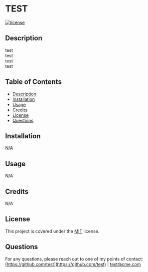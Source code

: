 # TEST

[![license](https://img.shields.io/badge/license-MIT-brightgreen?style=for-the-badge&logo=appveyor)](https://choosealicense.com/licenses/mit/)

## Description

test<br>    test<br>    test<br>    test

## Table of Contents

- [Description](#description)
- [Installation](#installation)
- [Usage](#usage)
- [Credits](#credits)
- [License](#license)
- [Questions](#questions)

## Installation

N/A

## Usage

N/A

## Credits

N/A

## License

This project is covered under the [MIT](https://choosealicense.com/licenses/mit/) license.

## Questions

For any questions, please reach out to one of my points of contact:
[https://github.com/test](https://github.com/test) | test@cme.com